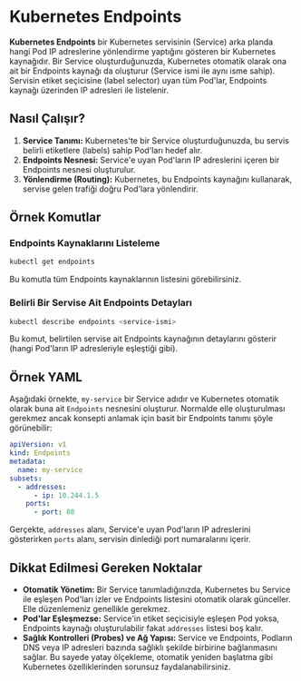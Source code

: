 # Kubernetes Endpoints

**Kubernetes Endpoints** bir Kubernetes servisinin (Service) arka planda hangi Pod IP adreslerine yönlendirme yaptığını gösteren bir Kubernetes kaynağıdır. Bir Service oluşturduğunuzda, Kubernetes otomatik olarak ona ait bir Endpoints kaynağı da oluşturur (Service ismi ile aynı isme sahip). Servisin etiket seçicisine (label selector) uyan tüm Pod'lar, Endpoints kaynağı üzerinden IP adresleri ile listelenir.

## Nasıl Çalışır?

1. **Service Tanımı:** Kubernetes'te bir Service oluşturduğunuzda, bu servis belirli etiketlere (labels) sahip Pod'ları hedef alır.  
2. **Endpoints Nesnesi:** Service'e uyan Pod'ların IP adreslerini içeren bir Endpoints nesnesi oluşturulur.  
3. **Yönlendirme (Routing):** Kubernetes, bu Endpoints kaynağını kullanarak, servise gelen trafiği doğru Pod'lara yönlendirir.

## Örnek Komutlar

### Endpoints Kaynaklarını Listeleme
```bash
kubectl get endpoints
```

Bu komutla tüm Endpoints kaynaklarının listesini görebilirsiniz.

### Belirli Bir Servise Ait Endpoints Detayları
```bash
kubectl describe endpoints <service-ismi>
```

Bu komut, belirtilen servise ait Endpoints kaynağının detaylarını gösterir (hangi Pod'ların IP adresleriyle eşleştiği gibi).

## Örnek YAML

Aşağıdaki örnekte, `my-service` bir Service adıdır ve Kubernetes otomatik olarak buna ait `Endpoints` nesnesini oluşturur. Normalde elle oluşturulması gerekmez ancak konsepti anlamak için basit bir Endpoints tanımı şöyle görünebilir:

```yaml
apiVersion: v1
kind: Endpoints
metadata:
  name: my-service
subsets:
  - addresses:
      - ip: 10.244.1.5
    ports:
      - port: 80
```

Gerçekte, `addresses` alanı, Service'e uyan Pod'ların IP adreslerini gösterirken `ports` alanı, servisin dinlediği port numaralarını içerir.

## Dikkat Edilmesi Gereken Noktalar

- **Otomatik Yönetim:** Bir Service tanımladığınızda, Kubernetes bu Service ile eşleşen Pod'ları izler ve Endpoints listesini otomatik olarak günceller. Elle düzenlemeniz genellikle gerekmez.  
- **Pod'lar Eşleşmezse:** Service'in etiket seçicisiyle eşleşen Pod yoksa, Endpoints kaynağı oluşturulabilir fakat `addresses` listesi boş kalır.  
- **Sağlık Kontrolleri (Probes) ve Ağ Yapısı:** Service ve Endpoints, Podların DNS veya IP adresleri bazında sağlıklı şekilde birbirine bağlanmasını sağlar. Bu sayede yatay ölçekleme, otomatik yeniden başlatma gibi Kubernetes özelliklerinden sorunsuz faydalanabilirsiniz.
